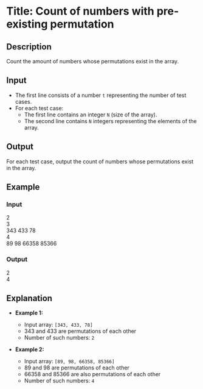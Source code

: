 # Title: Count of numbers with pre-existing permutation

## Description
Count the amount of numbers whose permutations exist in the array.

## Input
- The first line consists of a number `t` representing the number of test cases.
- For each test case:
  - The first line contains an integer `N` (size of the array).
  - The second line contains `N` integers representing the elements of the array.

## Output
For each test case, output the count of numbers whose permutations exist in the array.

## Example
### Input
2\
3\
343 433 78\
4\
89 98 66358 85366

### Output
2\
4


## Explanation
- **Example 1:**
  - Input array: `[343, 433, 78]`
  - 343 and 433 are permutations of each other
  - Number of such numbers: `2`
  
- **Example 2:**
  - Input array: `[89, 98, 66358, 85366]`
  - 89 and 98 are permutations of each other
  - 66358 and 85366 are also permutations of each other
  - Number of such numbers: `4`



